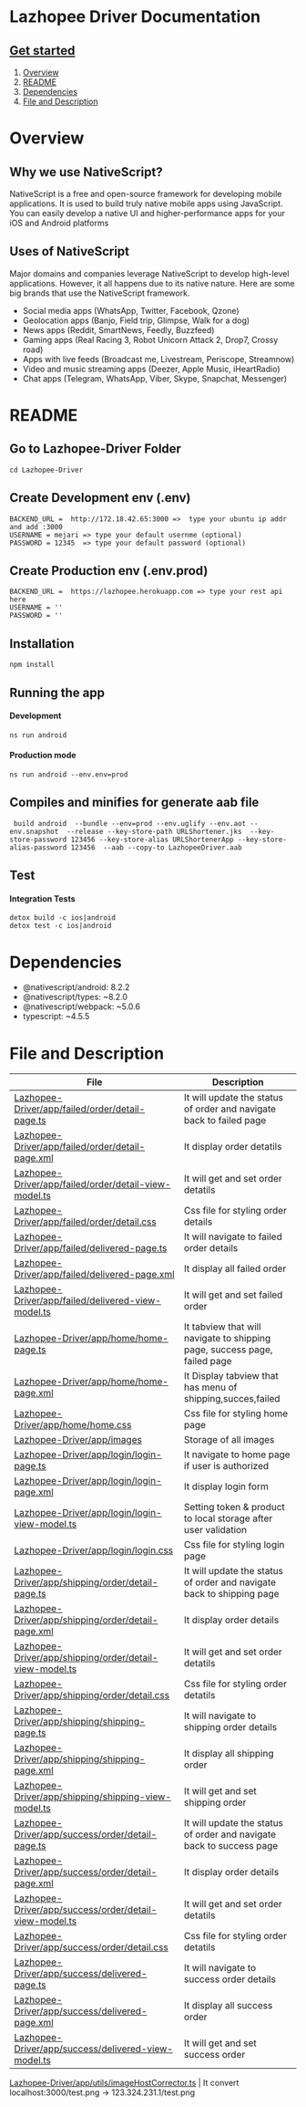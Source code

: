 # Lazhopee Driver Documentation
## [Get started](#README)
1. [Overview](#Overview)
2. [README](#README)
3. [Dependencies](#Dependencies)
4. [File and Description](#File-and-Description)

# Overview
## Why we use NativeScript?
NativeScript is a free and open-source framework for developing mobile applications. It is used to build truly native mobile apps using JavaScript. You can easily develop a native UI and higher-performance apps for your iOS and Android platforms

## Uses of NativeScript
Major domains and companies leverage NativeScript to develop high-level applications. However, it all happens due to its native nature. Here are some big brands that use the NativeScript framework.

* Social media apps (WhatsApp, Twitter, Facebook, Qzone)
* Geolocation apps (Banjo, Field trip, Glimpse, Walk for a dog)
* News apps (Reddit, SmartNews, Feedly, Buzzfeed)
* Gaming apps (Real Racing 3, Robot Unicorn Attack 2, Drop7, Crossy road)
* Apps with live feeds (Broadcast me, Livestream, Periscope, Streamnow)
* Video and music streaming apps (Deezer, Apple Music, iHeartRadio)
* Chat apps (Telegram, WhatsApp, Viber, Skype, Snapchat, Messenger)

# README
## Go to Lazhopee-Driver Folder
```
cd Lazhopee-Driver
```
## Create Development env (.env)
```
BACKEND_URL =  http://172.18.42.65:3000 =>  type your ubuntu ip addr and add :3000
USERNAME = mejari => type your default usernme (optional)
PASSWORD = 12345  => type your default password (optional)
```
## Create Production env (.env.prod)
```
BACKEND_URL =  https://lazhopee.herokuapp.com => type your rest api here
USERNAME = ''
PASSWORD = ''
```


## Installation
```
npm install
```

## Running the app

#### Development
```
ns run android
```

#### Production mode
```
ns run android --env.env=prod
```

## Compiles and minifies for  generate aab file
```
 build android  --bundle --env=prod --env.uglify --env.aot --env.snapshot  --release --key-store-path URLShortener.jks  --key-store-password 123456 --key-store-alias URLShortenerApp --key-store-alias-password 123456  --aab --copy-to LazhopeeDriver.aab
```

## Test

####  Integration Tests
```
detox build -c ios|android
detox test -c ios|android
```


# Dependencies
* @nativescript/android: 8.2.2
* @nativescript/types: ~8.2.0
* @nativescript/webpack: ~5.0.6
* typescript: ~4.5.5

# File and Description
 |  File |  Description 
---|  ---| 
[Lazhopee-Driver/app/failed/order/detail-page.ts](https://github.com/MEJARICLOI/Lazhopee/blob/main/Lazhopee-Driver/app/failed/order/detail-page.ts) | It will update the status of order and navigate back to failed page
[Lazhopee-Driver/app/failed/order/detail-page.xml](https://github.com/MEJARICLOI/Lazhopee/blob/main/Lazhopee-Driver/app/failed/order/detail-page.xml) | It display order detatils 
[Lazhopee-Driver/app/failed/order/detail-view-model.ts](https://github.com/MEJARICLOI/Lazhopee/blob/main/Lazhopee-Driver/app/failed/order/detail-view-model.ts) | It will get and set order detatils
[Lazhopee-Driver/app/failed/order/detail.css](https://github.com/MEJARICLOI/Lazhopee/blob/main/Lazhopee-Driver/app/failed/order/detail.css) | Css file for styling order details
[Lazhopee-Driver/app/failed/delivered-page.ts](https://github.com/MEJARICLOI/Lazhopee/blob/main/Lazhopee-Driver/app/failed/delivered-page.ts) | It will navigate to failed order details
[Lazhopee-Driver/app/failed/delivered-page.xml](https://github.com/MEJARICLOI/Lazhopee/blob/main/Lazhopee-Driver/app/failed/delivered-page.xml)  | It display all failed order 
[Lazhopee-Driver/app/failed/delivered-view-model.ts](https://github.com/MEJARICLOI/Lazhopee/blob/main/Lazhopee-Driver/app/failed/delivered-view-model.ts) | It will get and set failed order
[Lazhopee-Driver/app/home/home-page.ts](https://github.com/MEJARICLOI/Lazhopee/blob/main/Lazhopee-Driver/app/home/home-page.ts) | It tabview that will navigate to  shipping page, success page, failed page
[Lazhopee-Driver/app/home/home-page.xml](https://github.com/MEJARICLOI/Lazhopee/blob/main/Lazhopee-Driver/app/home/home-page.xml) | It Display tabview that has menu of shipping,succes,failed
[Lazhopee-Driver/app/home/home.css](https://github.com/MEJARICLOI/Lazhopee/blob/main/Lazhopee-Driver/app/home/home.css) | Css file for styling home page
[Lazhopee-Driver/app/images](https://github.com/MEJARICLOI/Lazhopee/tree/main/Lazhopee-Driver/app/images) | Storage of all  images
[Lazhopee-Driver/app/login/login-page.ts](https://github.com/MEJARICLOI/Lazhopee/blob/main/Lazhopee-Driver/app/login/login-page.ts) | It navigate to home page if user is authorized
[Lazhopee-Driver/app/login/login-page.xml](https://github.com/MEJARICLOI/Lazhopee/blob/main/Lazhopee-Driver/app/login/login-page.xml) | It display login form
[Lazhopee-Driver/app/login/login-view-model.ts](https://github.com/MEJARICLOI/Lazhopee/blob/main/Lazhopee-Driver/app/login/login-view-model.ts) | Setting token & product to local storage after user validation 
[Lazhopee-Driver/app/login/login.css](https://github.com/MEJARICLOI/Lazhopee/blob/main/Lazhopee-Driver/app/login/login.css) |  Css file for styling login page
[Lazhopee-Driver/app/shipping/order/detail-page.ts](https://github.com/MEJARICLOI/Lazhopee/blob/main/Lazhopee-Driver/app/shipping/order/detail-page.ts) | It will update the status of order and navigate back to shipping page
[Lazhopee-Driver/app/shipping/order/detail-page.xml](https://github.com/MEJARICLOI/Lazhopee/blob/main/Lazhopee-Driver/app/shipping/order/detail-page.xml) | It display order details 
[Lazhopee-Driver/app/shipping/order/detail-view-model.ts](https://github.com/MEJARICLOI/Lazhopee/blob/main/Lazhopee-Driver/app/shipping/order/detail-view-model.ts) | It will get and set order detatils
[Lazhopee-Driver/app/shipping/order/detail.css](https://github.com/MEJARICLOI/Lazhopee/blob/main/Lazhopee-Driver/app/shipping/order/detail.css) | Css file for styling order detatils
[Lazhopee-Driver/app/shipping/shipping-page.ts](https://github.com/MEJARICLOI/Lazhopee/blob/main/Lazhopee-Driver/app/shipping/shipping-page.ts) | It will navigate to shipping order details
[Lazhopee-Driver/app/shipping/shipping-page.xml](https://github.com/MEJARICLOI/Lazhopee/blob/main/Lazhopee-Driver/app/shipping/shipping-page.xml) | It display all shipping order 
[Lazhopee-Driver/app/shipping/shipping-view-model.ts](https://github.com/MEJARICLOI/Lazhopee/blob/main/Lazhopee-Driver/app/shipping/shipping-view-model.ts) | It will get and set shipping order 
[Lazhopee-Driver/app/success/order/detail-page.ts](https://github.com/MEJARICLOI/Lazhopee/blob/main/Lazhopee-Driver/app/success/order/detail-page.ts) | It will update the status of order and navigate back to success page
[Lazhopee-Driver/app/success/order/detail-page.xml](https://github.com/MEJARICLOI/Lazhopee/blob/main/Lazhopee-Driver/app/success/order/detail-page.xml) | It display order details 
[Lazhopee-Driver/app/success/order/detail-view-model.ts](https://github.com/MEJARICLOI/Lazhopee/blob/main/Lazhopee-Driver/app/success/order/detail-view-model.ts) | It will get and set order detatils
[Lazhopee-Driver/app/success/order/detail.css](https://github.com/MEJARICLOI/Lazhopee/blob/main/Lazhopee-Driver/app/success/order/detail.css) | Css file for styling order detatils
[Lazhopee-Driver/app/success/delivered-page.ts](https://github.com/MEJARICLOI/Lazhopee/blob/main/Lazhopee-Driver/app/success/delivered-page.ts) | It will navigate to success order details
[Lazhopee-Driver/app/success/delivered-page.xml](https://github.com/MEJARICLOI/Lazhopee/blob/main/Lazhopee-Driver/app/success/delivered-page.xml) | It display all success order
[Lazhopee-Driver/app/success/delivered-view-model.ts](https://github.com/MEJARICLOI/Lazhopee/blob/main/Lazhopee-Driver/app/success/delivered-view-model.ts) | It will get and set success order


[Lazhopee-Driver/app/utils/imageHostCorrector.ts](https://github.com/MEJARICLOI/Lazhopee/blob/main/Lazhopee-Driver/app/utils/imageHostCorrector.ts) | It convert localhost:3000/test.png -> 123.324.231.1/test.png
